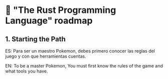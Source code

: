 # 🦀 "The Rust Programming Language" roadmap

## 1. Starting the Path

ES: Para ser un maestro Pokemon, debes primero conocer las reglas del juego y con que herramientas cuentas.

EN: To be a master Pokemon, You must first know the rules of the game and what tools you have.
